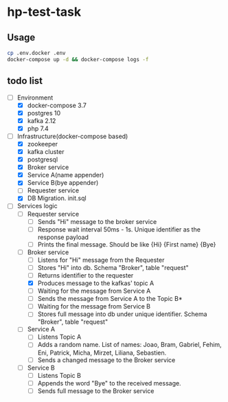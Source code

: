 # hp-test-task

## Usage

```bash
cp .env.docker .env
docker-compose up -d && docker-compose logs -f
```

## todo list

* [ ] Environment
    * [x] docker-compose 3.7
    * [x] postgres 10
    * [x] kafka 2.12
    * [x] php 7.4
* [ ] Infrastructure(docker-compose based)
    * [x] zookeeper
    * [x] kafka cluster
    * [x] postgresql
    * [x] Broker service
    * [x] Service A(name appender)
    * [x] Service B(bye appender)
    * [ ] Requester service
    * [x] DB Migration. init.sql
* [ ] Services logic
  * [ ] Requester service
    * [ ] Sends "Hi" message to the broker service
    * [ ] Response wait interval 50ms - 1s. Unique identifier as the response payload
    * [ ] Prints the final message. Should be like {Hi} {First name} {Bye} 
  * [ ] Broker service
    * [ ] Listens for "Hi" message from the Requester
    * [ ] Stores "Hi" into db. Schema "Broker", table "request"
    * [ ] Returns identifier to the requester
    * [x] Produces message to the kafkas' topic A
    * [ ] Waiting for the message from Service A
    * [ ] Sends the message from Service A to the Topic B*
    * [ ] Waiting for the message from Service B
    * [ ] Stores full message into db under unique identifier. Schema "Broker", table "request"
  * [ ] Service A
    * [ ] Listens Topic A
    * [ ] Adds a random name. List of names: Joao, Bram, Gabriel, Fehim, Eni, Patrick, Micha, Mirzet, Liliana, Sebastien.
    * [ ] Sends a changed message to the Broker service
  * [ ] Service B
    * [ ] Listens Topic B
    * [ ] Appends the word "Bye" to the received message.
    * [ ] Sends full message to the Broker service

